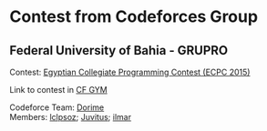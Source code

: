 # Contest from Codeforces Group
## Federal University of Bahia - GRUPRO

Contest: [Egyptian Collegiate Programming Contest (ECPC 2015)](https://codeforces.com/group/QlsCcB22aH/contest/308524)

Link to contest in [CF GYM](https://codeforces.com/gym/100814)

Codeforce Team: [Dorime](https://codeforces.com/team/67616)\
Members: [lclpsoz](https://codeforces.com/profile/lclpsoz);
[Juvitus](https://codeforces.com/profile/Juvitus);
[ilmar](https://codeforces.com/profile/ilmar)